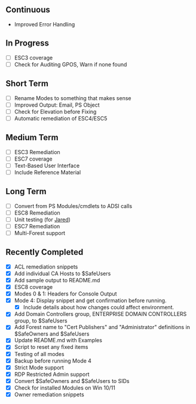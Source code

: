 ## Continuous
- Improved Error Handling

## In Progress
- [ ] ESC3 coverage
- [ ] Check for Auditing GPOS, Warn if none found

## Short Term
- [ ] Rename Modes to something that makes sense
- [ ] Improved Output: Email, PS Object
- [ ] Check for Elevation before Fixing
- [ ] Automatic remediation of ESC4/ESC5

## Medium Term
- [ ] ESC3 Remediation
- [ ] ESC7 coverage
- [ ] Text-Based User Interface
- [ ] Include Reference Material

## Long Term
- [ ] Convert from PS Modules/cmdlets to ADSI calls
- [ ] ESC8 Remediation
- [ ] Unit testing (for [Jared](https://github.com/trimarcjared))
- [ ] ESC7 Remediation
- [ ] Multi-Forest support

## Recently Completed
- [x] ACL remediation snippets
- [x] Add individual CA Hosts to $SafeUsers
- [x] Add sample output to README.md
- [x] ESC8 coverage
- [x] Modes 0 & 1: Headers for Console Output
- [x] Mode 4: Display snippet and get confirmation before running.
  - [x] Include details about how changes could affect environment. 
- [x] Add Domain Controllers group, ENTERPRISE DOMAIN CONTROLLERS group, to $SafeUsers
- [x] Add Forest name to "Cert Publishers" and "Administrator" definitions in $SafeOwners and $SafeUsers
- [x] Update README.md with Examples
- [x] Script to reset any fixed items
- [x] Testing of all modes
- [x] Backup before running Mode 4
- [x] Strict Mode support
- [x] RDP Restricted Admin support
- [x] Convert $SafeOwners and $SafeUsers to SIDs
- [x] Check for installed Modules on Win 10/11
- [x] Owner remediation snippets
